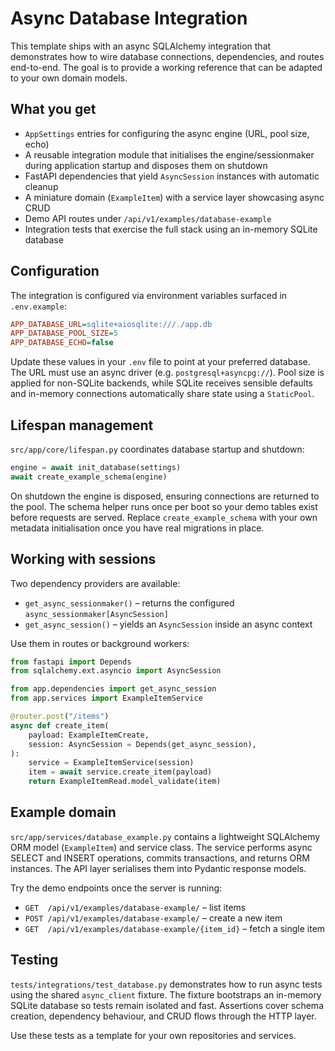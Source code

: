 # Async Database Integration

This template ships with an async SQLAlchemy integration that demonstrates how to
wire database connections, dependencies, and routes end-to-end. The goal is to
provide a working reference that can be adapted to your own domain models.

## What you get

- `AppSettings` entries for configuring the async engine (URL, pool size, echo)
- A reusable integration module that initialises the engine/sessionmaker during
  application startup and disposes them on shutdown
- FastAPI dependencies that yield `AsyncSession` instances with automatic
  cleanup
- A miniature domain (`ExampleItem`) with a service layer showcasing async CRUD
- Demo API routes under `/api/v1/examples/database-example`
- Integration tests that exercise the full stack using an in-memory SQLite
  database

## Configuration

The integration is configured via environment variables surfaced in
`.env.example`:

```ini
APP_DATABASE_URL=sqlite+aiosqlite:///./app.db
APP_DATABASE_POOL_SIZE=5
APP_DATABASE_ECHO=false
```

Update these values in your `.env` file to point at your preferred database.
The URL must use an async driver (e.g. `postgresql+asyncpg://`). Pool size is
applied for non-SQLite backends, while SQLite receives sensible defaults and
in-memory connections automatically share state using a `StaticPool`.

## Lifespan management

`src/app/core/lifespan.py` coordinates database startup and shutdown:

```python
engine = await init_database(settings)
await create_example_schema(engine)
```

On shutdown the engine is disposed, ensuring connections are returned to the
pool. The schema helper runs once per boot so your demo tables exist before
requests are served. Replace `create_example_schema` with your own metadata
initialisation once you have real migrations in place.

## Working with sessions

Two dependency providers are available:

- `get_async_sessionmaker()` – returns the configured
  `async_sessionmaker[AsyncSession]`
- `get_async_session()` – yields an `AsyncSession` inside an async context

Use them in routes or background workers:

```python
from fastapi import Depends
from sqlalchemy.ext.asyncio import AsyncSession

from app.dependencies import get_async_session
from app.services import ExampleItemService

@router.post("/items")
async def create_item(
    payload: ExampleItemCreate,
    session: AsyncSession = Depends(get_async_session),
):
    service = ExampleItemService(session)
    item = await service.create_item(payload)
    return ExampleItemRead.model_validate(item)
```

## Example domain

`src/app/services/database_example.py` contains a lightweight SQLAlchemy ORM
model (`ExampleItem`) and service class. The service performs async SELECT and
INSERT operations, commits transactions, and returns ORM instances. The API
layer serialises them into Pydantic response models.

Try the demo endpoints once the server is running:

- `GET  /api/v1/examples/database-example/` – list items
- `POST /api/v1/examples/database-example/` – create a new item
- `GET  /api/v1/examples/database-example/{item_id}` – fetch a single item

## Testing

`tests/integrations/test_database.py` demonstrates how to run async tests using
the shared `async_client` fixture. The fixture bootstraps an in-memory SQLite
database so tests remain isolated and fast. Assertions cover schema creation,
dependency behaviour, and CRUD flows through the HTTP layer.

Use these tests as a template for your own repositories and services.

